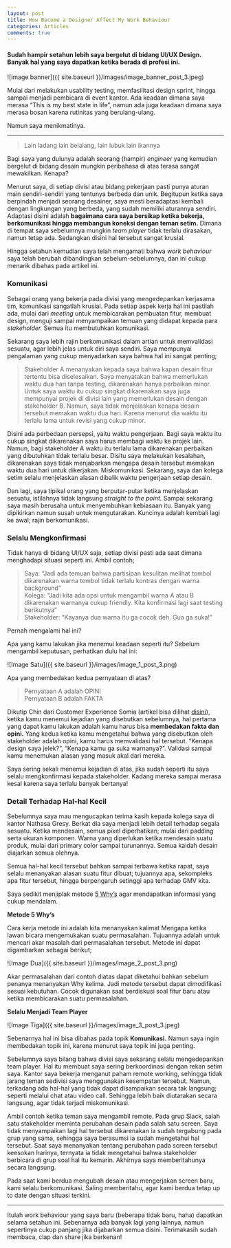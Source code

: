 ```yaml
---
layout: post
title: How Become a Designer Affect My Work Behaviour
categories: Articles
comments: true
---
```


#### Sudah hampir setahun lebih saya bergelut di bidang UI/UX Design. Banyak hal yang saya dapatkan ketika berada di profesi ini.

![image banner]({{ site.baseurl }}/images/image_banner_post_3.jpeg)

Mulai dari melakukan usability testing, memfasilitasi design sprint, hingga sampai menjadi pembicara di event kantor. Ada keadaan dimana saya merasa “This is my best state in life”, namun ada juga keadaan dimana saya merasa bosan karena rutinitas yang berulang-ulang.

Namun saya menikmatinya.

---

> Lain ladang lain belalang, lain lubuk lain ikannya

Bagi saya yang dulunya adalah seorang (hampir) _engineer_ yang kemudian bergelut di bidang desain mungkin peribahasa di atas terasa sangat mewakilkan. Kenapa?

Menurut saya, di setiap divisi atau bidang pekerjaan pasti punya aturan main sendiri-sendiri yang tentunya berbeda dan unik. Begitupun ketika saya berpindah menjadi seorang desainer, saya mesti beradaptasi kembali dengan lingkungan yang berbeda, yang sudah memiliki aturannya sendiri. Adaptasi disini adalah **bagaimana cara saya bersikap ketika bekerja, berkomunikasi hingga membangun koneksi dengan teman setim.** Dimana di tempat saya sebelumnya mungkin _team player_ tidak terlalu dirasakan, namun tetap ada. Sedangkan disini hal tersebut sangat krusial.

Hingga setahun kemudian saya telah mengamati bahwa _work behaviour_ saya telah berubah dibandingkan sebelum-sebelumnya, dan ini cukup menarik dibahas pada artikel ini.

### Komunikasi

Sebagai orang yang bekerja pada divisi yang mengedepankan kerjasama tim, komunikasi sangatlah krusial. Pada setiap aspek kerja hal ini pastilah ada, mulai dari _meeting_ untuk membicarakan pembuatan fitur, membuat design, menguji sampai menyampaikan temuan yang didapat kepada para _stakeholder._ Semua itu membutuhkan komunikasi.

Sekarang saya lebih rajin berkomunikasi dalam artian untuk memvalidasi sesuatu, agar lebih jelas untuk diri saya sendiri. Saya mempunyai pengalaman yang cukup menyadarkan saya bahwa hal ini sangat penting;

> Stakeholder A menanyakan kepada saya bahwa kapan desain fitur tertentu bisa diselesaikan. Saya menyatakan bahwa memerlukan waktu dua hari tanpa testing, dikarenakan hanya perbaikan minor. Untuk saya waktu itu cukup singkat dikarenakan saya juga mempunyai projek di divisi lain yang memerlukan desain dengan stakeholder B. Namun, saya tidak menjelaskan kenapa desain tersebut memakan waktu dua hari. Karena menurut dia waktu itu terlalu lama untuk revisi yang cukup minor.

Disini ada perbedaan persepsi, yaitu waktu pengerjaan. Bagi saya waktu itu cukup singkat dikarenakan saya harus membagi waktu ke projek lain. Namun, bagi stakeholder A waktu itu terlalu lama dikarenakan perbaikan yang dibutuhkan tidak terlalu besar. Disitu saya melakukan kesalahan, dikarenakan saya tidak menjabarkan mengapa desain tersebut memakan waktu dua hari untuk dikerjakan. Miskomunikasi.
Sekarang, saya dan kolega setim selalu menjelaskan alasan dibalik waktu pengerjaan setiap desain.

Dan lagi, saya tipikal orang yang berputar-putar ketika menjelaskan sesuatu, istilahnya tidak langsung _straight to the point._ Sampai sekarang saya masih berusaha untuk menyembuhkan kebiasaan itu. Banyak yang dipikirkan namun susah untuk mengutarakan. Kuncinya adalah kembali lagi ke awal; rajin berkomunikasi.

### Selalu Mengkonfirmasi

Tidak hanya di bidang UI/UX saja, setiap divisi pasti ada saat dimana menghadapi situasi seperti ini. Ambil contoh;

> Saya: “Jadi ada temuan bahwa partisipan kesulitan melihat tombol dikarenakan warna tombol tidak terlalu kontras dengan warna background”    
Kolega: “Jadi kita ada opsi untuk mengambil warna A atau B dikarenakan warnanya cukup friendly. Kita konfirmasi lagi saat testing berikutnya”  
Stakeholder: “Kayanya dua warna itu ga cocok deh. Gua ga suka!”

Pernah mengalami hal ini?

Apa yang kamu lakukan jika menemui keadaan seperti itu? Sebelum mengambil keputusan, perhatikan dulu hal ini:

![Image Satu]({{ site.baseurl }}/images/image_1_post_3.png)

Apa yang membedakan kedua pernyataan di atas?

> Pernyataan A adalah OPINI  
Pernyataan B adalah FAKTA

Dikutip Chin dari Customer Experience Somia (artikel bisa dilihat [disini](https://medium.com/somia-customer-experience/communicating-effectively-as-designers-facts-vs-opinions-b36081f74159)), ketika kamu menemui kejadian yang disebutkan sebelumnya, hal pertama yang dapat kamu lakukan adalah kamu harus bisa **membedakan fakta dan opini.** Yang kedua ketika kamu mengetahui bahwa yang disebutkan oleh stakeholder adalah opini, kamu harus memvalidasi hal tersebut. “Kenapa design saya jelek?”, “Kenapa kamu ga suka warnanya?”. Validasi sampai kamu menemukan alasan yang masuk akal dari mereka.

Saya sering sekali menemui kejadian di atas, jika sudah seperti itu saya selalu mengkonfirmasi kepada stakeholder. Kadang mereka sampai merasa kesal karena saya terlalu banyak bertanya!

### Detail Terhadap Hal-hal Kecil

Sebelumnya saya mau mengucapkan terima kasih kepada kolega saya di kantor Nathasa Gresy. Berkat dia saya menjadi lebih detail terhadap segala sesuatu. Ketika mendesain, semua pixel diperhatikan; mulai dari padding serta ukuran komponen. Warna yang diperlukan ketika mendesain suatu produk, mulai dari primary color sampai turunannya. Semua kaidah desain diajarkan semua olehnya.

Semua hal-hal kecil tersebut bahkan sampai terbawa ketika rapat, saya selalu menanyakan alasan suatu fitur dibuat; tujuannya apa, sekompleks apa fitur tersebut, hingga berpengaruh setinggi apa terhadap GMV kita.

Saya sedikit menjiplak metode [5 Why’s](https://think.design/user-design-research/five-whys/) agar mendapatkan informasi yang cukup mendalam.

**Metode 5 Why’s**

Cara kerja metode ini adalah kita menanyakan kalimat Mengapa ketika lawan bicara mengemukakan suatu permasalahan. Tujuannya adalah untuk mencari akar masalah dari permasalahan tersebut. Metode ini dapat digambarkan sebagai berikut;

![Image Dua]({{ site.baseurl }}/images/image_2_post_3.png)

Akar permasalahan dari contoh diatas dapat diketahui bahkan sebelum penanya menanyakan Why kelima. Jadi metode tersebut dapat dimodifikasi sesuai kebutuhan. Cocok digunakan saat berdiskusi soal fitur baru atau ketika membicarakan suatu permasalahan.

**Selalu Menjadi Team Player**

![Image Tiga]({{ site.baseurl }}/images/image_3_post_3.jpeg)

Sebenarnya hal ini bisa dibahas pada topik **Komunikasi.** Namun saya ingin membedakan topik ini, karena menurut saya topik ini juga penting.

Sebelumnya saya bilang bahwa divisi saya sekarang selalu mengedepankan team player. Hal itu membuat saya sering berkoordinasi dengan rekan setim saya. Kantor saya bekerja menganut paham remote working, sehingga tidak jarang teman sedivisi saya menggunakan kesempatan tersebut. Namun, terkadang ada hal-hal yang tidak dapat disampaikan secara tak langsung; seperti melalui chat atau video call. Sehingga lebih baik diutarakan secara langsung, agar tidak terjadi miskomunikasi.

Ambil contoh ketika teman saya mengambil remote. Pada grup Slack, salah satu stakeholder meminta perubahan desain pada salah satu screen. Saya tidak menyampaikan lagi hal tersebut dikarenakan ia sudah tergabung pada grup yang sama, sehingga saya berasumsi ia sudah mengetahui hal tersebut. Saat saya menanyakan tentang perubahan pada screen tersebut keesokan harinya, ternyata ia tidak mengetahui bahwa stakeholder berbicara di grup soal hal itu kemarin. Akhirnya saya memberitahunya secara langsung.

Pada saat kami berdua mengubah desain atau mengerjakan screen baru, kami selalu berkomunikasi. Saling memberitahu, agar kami berdua tetap up to date dengan situasi terkini.

---

Itulah work behaviour yang saya baru (beberapa tidak baru, haha) dapatkan selama setahun ini. Sebenarnya ada banyak lagi yang lainnya, namun sepertinya cukup panjang jika dijabarkan semua disini. Terimakasih sudah membaca, clap dan share jika berkenan!


